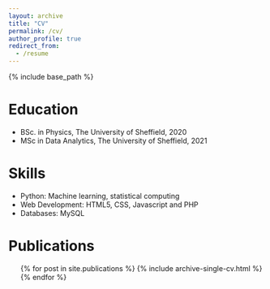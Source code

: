 ```yaml
---
layout: archive
title: "CV"
permalink: /cv/
author_profile: true
redirect_from:
  - /resume
---
```


{% include base_path %}

Education
======
* BSc. in Physics, The University of Sheffield, 2020
* MSc in Data Analytics, The University of Sheffield, 2021

Skills
======
* Python: Machine learning, statistical computing
* Web Development: HTML5, CSS, Javascript and PHP
* Databases: MySQL

Publications
======
<ul>{% for post in site.publications %}
{% include archive-single-cv.html %}
{% endfor %}</ul>

